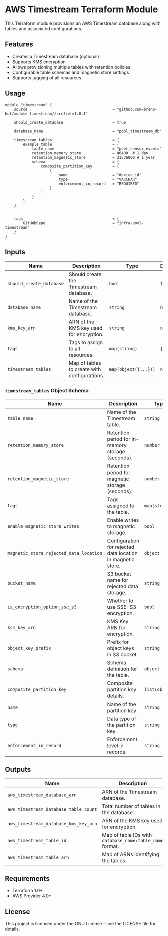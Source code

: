 # AWS Timestream Terraform Module

This Terraform module provisions an AWS Timestream database along with tables and associated configurations.

## Features

- Creates a Timestream database (optional)
- Supports KMS encryption
- Allows provisioning multiple tables with retention policies
- Configurable table schemas and magnetic store settings
- Supports tagging of all resources

## Usage

```hcl
module "timestream" {
	source 										= "github.com/breno-hof/module-timestream//src?ref=1.0.1"

	should_create_database 						= true

	database_name       						= "pool_timestream_db"

	timestream_tables 							= {
		example_table 							= {
			table_name                   		= "pool_sensor_events"
			retention_memory_store        		= 86400  # 1 day
			retention_magnetic_store      		= 31536000 # 1 year
			schema 								= {
				composite_partition_key 		= [
					{
						name                 	= "device_id"
						type                 	= "VARCHAR"
						enforcement_in_record 	= "REQUIRED"
					}
				]
			}
		}
	}


	tags										= {
		GitHubRepo								= "infra-pool-timestream"
	}
}
```

## Inputs

| Name | Description | Type | Default | Required |
|------|-------------|------|---------|----------|
| `should_create_database` | Should create the Timestream database. | `bool` | `false` | No |
| `database_name` | Name of the Timestream database. | `string` | n/a | Yes |
| `kms_key_arn` | ARN of the KMS key used for encryption. | `string` | `null` | No |
| `tags` | Tags to assign to all resources. | `map(string)` | `{}` | No |
| `timestream_tables` | Map of tables to create with configurations. | `map(object({...}))` | `null` | No |

### `timestream_tables` Object Schema

| Name | Description | Type | Default |
|------|-------------|------|---------|
| `table_name` | Name of the Timestream table. | `string` | n/a |
| `retention_memory_store` | Retention period for in-memory storage (seconds). | `number` | `null` |
| `retention_magnetic_store` | Retention period for magnetic storage (seconds). | `number` | `null` |
| `tags` | Tags assigned to the table. | `map(string)` | `{}` |
| `enable_magnetic_store_writes` | Enable writes to magnetic storage. | `bool` | `false` |
| `magnetic_store_rejected_data_location` | Configuration for rejected data location in magnetic store. | `object` | `null` |
| `bucket_name` | S3 bucket name for rejected data storage. | `string` | `null` |
| `is_encryption_option_sse_s3` | Whether to use SSE-S3 encryption. | `bool` | `null` |
| `ksm_key_arn` | KMS Key ARN for encryption. | `string` | `null` |
| `object_key_prefix` | Prefix for object keys in S3 bucket. | `string` | `null` |
| `schema` | Schema definition for the table. | `object` | `null` |
| `composite_partition_key` | Composite partition key details. | `list(object)` | `null` |
| `name` | Name of the partition key. | `string` | `null` |
| `type` | Data type of the partition key. | `string` | `null` |
| `enforcement_in_record` | Enforcement level in records. | `string` | `null` |

## Outputs

| Name | Description |
|------|-------------|
| `aws_timestream_database_arn` | ARN of the Timestream database. |
| `aws_timestream_database_table_count` | Total number of tables in the database. |
| `aws_timestream_database_kms_key_arn` | ARN of the KMS key used for encryption. |
| `aws_timestream_table_id` | Map of table IDs with `database_name:table_name` format. |
| `aws_timestream_table_arn` | Map of ARNs identifying the tables. |

## Requirements

- Terraform 1.0+
- AWS Provider 4.0+

## License

This project is licensed under the GNU License - see the LICENSE file for details.
